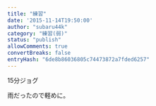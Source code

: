 ```yaml
---
title: "練習"
date: '2015-11-14T19:50:00'
author: "subaru44k"
category: "練習(弱)"
status: "publish"
allowComments: true
convertBreaks: false
entryHash: "6de8b86036805c74473872a7fded6257"
---
```

15分ジョグ

雨だったので軽めに。

